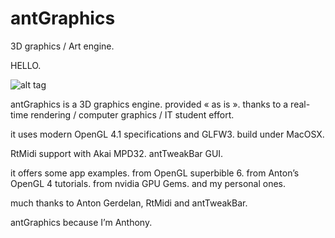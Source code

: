 antGraphics
===========

3D graphics / Art engine.

HELLO.

![alt tag](https://avatars3.githubusercontent.com/u/10116475?v=3&s=460)

antGraphics is a 3D graphics engine. provided « as is ».
thanks to a real-time rendering / computer graphics / IT student effort.

it uses modern OpenGL 4.1 specifications and GLFW3.
build under MacOSX.

RtMidi support with Akai MPD32.
antTweakBar GUI.

it offers some app examples. 
	from OpenGL superbible 6.
	from Anton’s OpenGL 4 tutorials.
	from nvidia GPU Gems.
	and my personal ones. 

much thanks to Anton Gerdelan, RtMidi and antTweakBar.

antGraphics because I’m Anthony. 

